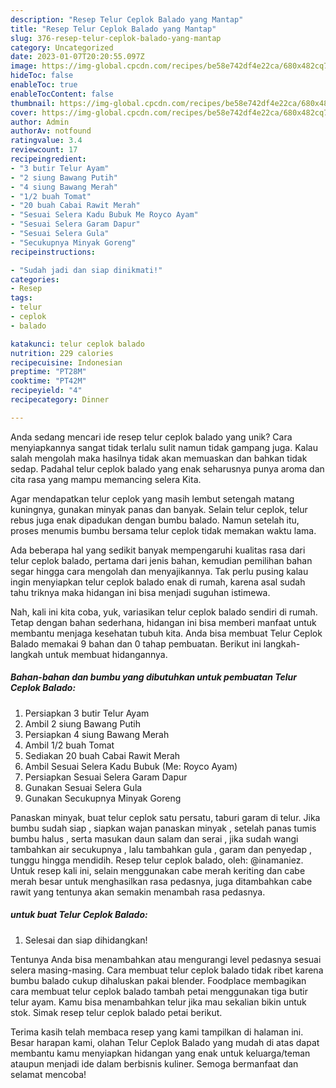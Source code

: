 ```yaml
---
description: "Resep Telur Ceplok Balado yang Mantap"
title: "Resep Telur Ceplok Balado yang Mantap"
slug: 376-resep-telur-ceplok-balado-yang-mantap
category: Uncategorized
date: 2023-01-07T20:20:55.097Z
image: https://img-global.cpcdn.com/recipes/be58e742df4e22ca/680x482cq70/telur-ceplok-balado-foto-resep-utama.jpg
hideToc: false
enableToc: true
enableTocContent: false
thumbnail: https://img-global.cpcdn.com/recipes/be58e742df4e22ca/680x482cq70/telur-ceplok-balado-foto-resep-utama.jpg
cover: https://img-global.cpcdn.com/recipes/be58e742df4e22ca/680x482cq70/telur-ceplok-balado-foto-resep-utama.jpg
author: Admin
authorAv: notfound
ratingvalue: 3.4
reviewcount: 17
recipeingredient:
- "3 butir Telur Ayam"
- "2 siung Bawang Putih"
- "4 siung Bawang Merah"
- "1/2 buah Tomat"
- "20 buah Cabai Rawit Merah"
- "Sesuai Selera Kadu Bubuk Me Royco Ayam"
- "Sesuai Selera Garam Dapur"
- "Sesuai Selera Gula"
- "Secukupnya Minyak Goreng"
recipeinstructions:

- "Sudah jadi dan siap dinikmati!"
categories:
- Resep
tags:
- telur
- ceplok
- balado

katakunci: telur ceplok balado 
nutrition: 229 calories
recipecuisine: Indonesian
preptime: "PT28M"
cooktime: "PT42M"
recipeyield: "4"
recipecategory: Dinner

---
```





Anda sedang mencari ide resep telur ceplok balado yang unik? Cara menyiapkannya sangat tidak terlalu sulit namun tidak gampang juga. Kalau salah mengolah maka hasilnya tidak akan memuaskan dan bahkan tidak sedap. Padahal telur ceplok balado yang enak seharusnya punya aroma dan cita rasa yang mampu memancing selera Kita.





Agar mendapatkan telur ceplok yang masih lembut setengah matang kuningnya, gunakan minyak panas dan banyak. Selain telur ceplok, telur rebus juga enak dipadukan dengan bumbu balado. Namun setelah itu, proses menumis bumbu bersama telur ceplok tidak memakan waktu lama.

Ada beberapa hal yang sedikit banyak mempengaruhi kualitas rasa dari telur ceplok balado, pertama dari jenis bahan, kemudian pemilihan bahan segar hingga cara mengolah dan menyajikannya. Tak perlu pusing kalau ingin menyiapkan telur ceplok balado enak di rumah, karena asal sudah tahu triknya maka hidangan ini bisa menjadi suguhan istimewa.






Nah, kali ini kita coba, yuk, variasikan telur ceplok balado sendiri di rumah. Tetap dengan bahan sederhana, hidangan ini bisa memberi manfaat untuk membantu menjaga kesehatan tubuh kita. Anda bisa membuat Telur Ceplok Balado memakai 9 bahan dan 0 tahap pembuatan. Berikut ini langkah-langkah untuk membuat hidangannya.

<!--inarticleads1-->

##### Bahan-bahan dan bumbu yang dibutuhkan untuk pembuatan Telur Ceplok Balado:

1. Persiapkan 3 butir Telur Ayam
1. Ambil 2 siung Bawang Putih
1. Persiapkan 4 siung Bawang Merah
1. Ambil 1/2 buah Tomat
1. Sediakan 20 buah Cabai Rawit Merah
1. Ambil Sesuai Selera Kadu Bubuk (Me: Royco Ayam)
1. Persiapkan Sesuai Selera Garam Dapur
1. Gunakan Sesuai Selera Gula
1. Gunakan Secukupnya Minyak Goreng


Panaskan minyak, buat telur ceplok satu persatu, taburi garam di telur. Jika bumbu sudah siap , siapkan wajan panaskan minyak , setelah panas tumis bumbu halus , serta masukan daun salam dan serai , jika sudah wangi tambahkan air secukupnya , lalu tambahkan gula , garam dan penyedap , tunggu hingga mendidih. Resep telur ceplok balado, oleh: @inamaniez. Untuk resep kali ini, selain menggunakan cabe merah keriting dan cabe merah besar untuk menghasilkan rasa pedasnya, juga ditambahkan cabe rawit yang tentunya akan semakin menambah rasa pedasnya. 

<!--inarticleads2-->

#####  untuk buat Telur Ceplok Balado:


1. Selesai dan siap dihidangkan!

Tentunya Anda bisa menambahkan atau mengurangi level pedasnya sesuai selera masing-masing. Cara membuat telur ceplok balado tidak ribet karena bumbu balado cukup dihaluskan pakai blender. Foodplace membagikan cara membuat telur ceplok balado tambah petai menggunakan tiga butir telur ayam. Kamu bisa menambahkan telur jika mau sekalian bikin untuk stok. Simak resep telur ceplok balado petai berikut. 

Terima kasih telah membaca resep yang kami tampilkan di halaman ini. Besar harapan kami, olahan Telur Ceplok Balado yang mudah di atas dapat membantu kamu menyiapkan hidangan yang enak untuk keluarga/teman ataupun menjadi ide dalam berbisnis kuliner. Semoga bermanfaat dan selamat mencoba!
